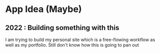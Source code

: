 # App Idea (Maybe)
## 2022 : Building something with this

I am trying to build my personal site which is a free-flowing workflow as well as my portfolio. Still don't know how this is going to pan out 
